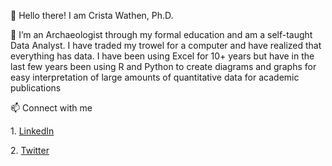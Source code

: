  👋 Hello there! I am Crista Wathen, Ph.D.
 <p>
 🌱 I’m an Archaeologist through my formal education and am a self-taught Data Analyst. I have traded my trowel for a computer and have realized that everything has data. I have been using Excel for 10+ years but have in the last few years been using R and Python to create diagrams and graphs for easy interpretation of large amounts of quantitative data for academic publications</p>
 📫 Connect with me 
 <p> 1. <a href="https://www.linkedin.com/in/crista-wathen/">LinkedIn</a></p>
 <p> 2. <a href="https://twitter.com/cristaawathen">Twitter</a></p>
<!---
cwathen/cwathen is a ✨ special ✨ repository because its `README.md` (this file) appears on your GitHub profile.
You can click the Preview link to take a look at your changes.
--->
